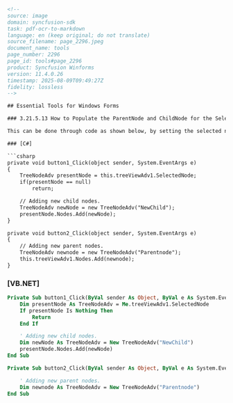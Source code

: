 ```html
<!--
source: image
domain: syncfusion-sdk
task: pdf-ocr-to-markdown
language: en (keep original; do not translate)
source_filename: page_2296.jpeg
document_name: tools
page_number: 2296
page_id: tools#page_2296
product: Syncfusion Winforms
version: 11.4.0.26
timestamp: 2025-08-09T09:49:27Z
fidelity: lossless
-->

## Essential Tools for Windows Forms

### 3.21.5.13 How to Populate the ParentNode and ChildNode for the Selected Node Programmatically

This can be done through code as shown below, by setting the selected node to be the present node and then if the present node is equal to null, the new ChildNode is created and added.

### [C#]

```csharp
private void button1_Click(object sender, System.EventArgs e)
{
    TreeNodeAdv presentNode = this.treeViewAdv1.SelectedNode;
    if(presentNode == null)
        return;

    // Adding new child nodes.
    TreeNodeAdv newNode = new TreeNodeAdv("NewChild");
    presentNode.Nodes.Add(newNode);
}

private void button2_Click(object sender, System.EventArgs e)
{
    // Adding new parent nodes.
    TreeNodeAdv newnode = new TreeNodeAdv("Parentnode");
    this.treeViewAdv1.Nodes.Add(newnode);
}
```

### [VB.NET]

```vb
Private Sub button1_Click(ByVal sender As Object, ByVal e As System.EventArgs)
    Dim presentNode As TreeNodeAdv = Me.treeViewAdv1.SelectedNode
    If presentNode Is Nothing Then
        Return
    End If

    ' Adding new child nodes.
    Dim newNode As TreeNodeAdv = New TreeNodeAdv("NewChild")
    presentNode.Nodes.Add(newNode)
End Sub

Private Sub button2_Click(ByVal sender As Object, ByVal e As System.EventArgs)

    ' Adding new parent nodes.
    Dim newnode As TreeNodeAdv = New TreeNodeAdv("Parentnode")
End Sub
```

<!-- tags: [windows forms, treenode, selected node, программирование, c#, vb.net] keywords: [populating treenode, selected node, child node, parent node, programmatically, c#, vb.net, treeview, selected node, new child node, new parent node] -->
```